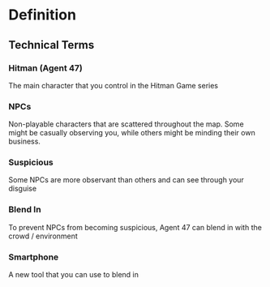 # Definition

## Technical Terms
### Hitman (Agent 47)
The main character that you control in the Hitman Game series

### NPCs
Non-playable characters that are scattered throughout the map. 
Some might be casually observing you, while others might be minding their
own business.

### Suspicious
Some NPCs are more observant than others and can see through your disguise

### Blend In
To prevent NPCs from becoming suspicious, 
Agent 47 can blend in with the crowd / environment

### Smartphone
A new tool that you can use to blend in
